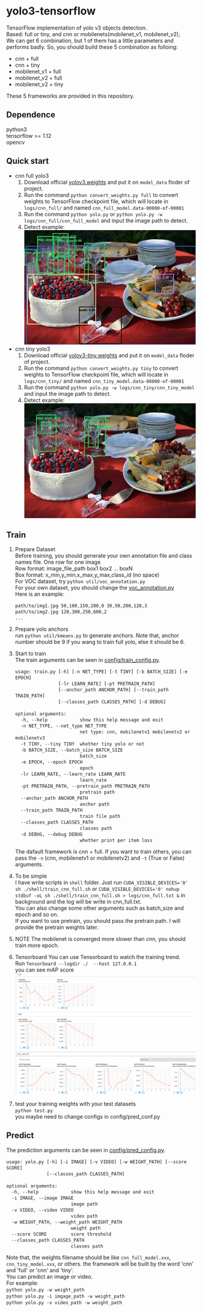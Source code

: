# yolo3-tensorflow 
TensorFlow implementation of yolo v3 objects detection.  
Based: full or tiny, and cnn or mobilenets(mobilenet_v1, mobilenet_v2);  
We can get 6 combination, but 1 of them has a little parameters and performs badly. 
So, you should build these 5 combination as folloing:
* cnn + full
* cnn + tiny
* mobilenet_v1 + full
* mobilenet_v2 + full
* mobilenet_v2 + tiny 

These 5 frameworks are provided in this repository.

## Dependence
 python3  
 tensorflow >= 1.12  
 opencv  

## Quick start
* cnn full yolo3
  1. Download official [yolov3.weights](https://pjreddie.com/media/files/yolov3.weights) and put it on `model_data` floder of project.
  2. Run the command `python convert_weights.py full`  to convert weights to TensorFlow checkpoint file, which will locate in `logs/cnn_full/` and named `cnn_full_model.data-00000-of-00001`
  3. Run the command `python yolo.py` or `python yolo.py -w logs/cnn_full/cnn_full_model`  and input the image path to detect.
  4. Detect example:  
     <img src="images/full.jpg"/>
* cnn tiny yolo3
  1. Download official [yolov3-tiny.weights](https://pjreddie.com/media/files/yolov3-tiny.weights) and put it on `model_data` floder of project.
  2. Run the command `python convert_weights.py tiny`  to convert weights to TensorFlow checkpoint file, which will locate in `logs/cnn_tiny/` and named `cnn_tiny_model.data-00000-of-00001`
  3. Run the command `python yolo.py -w logs/cnn_tiny/cnn_tiny_model` and input the image path to detect.
  4. Detect example:  
     <img src="images/tiny.jpg"/>

## Train

1. Prepare Dataset  
Before training, you should generate your own annotation file and class names file.
One row for one image  
Row format: image_file_path box1 box2 ... boxN  
Box format: x_min,y_min,x_max,y_max,class_id (no space)  
For VOC dataset, try `python util/voc_annotation.py`  
For your own dataset, you should change the [voc_annotation.py](voc_annotation.py)  
Here is an example:
    ```
    path/to/img1.jpg 50,100,150,200,0 30,50,200,120,3
    path/to/img2.jpg 120,300,250,600,2
    ...
    ```

2. Prepare yolo anchors   
run `python util/kmeans.py` to generate anchors. Note that, anchor number 
should be 9 if you wang to train full yolo, else it should be 6. 

3. Start to train  
The train arguments can be seen in [config/train_config.py](config/train_config.py).      
    ```
    usage: train.py [-h] [-n NET_TYPE] [-t TINY] [-b BATCH_SIZE] [-e EPOCH]
                    [-lr LEARN_RATE] [-pt PRETRAIN_PATH]
                    [--anchor_path ANCHOR_PATH] [--train_path TRAIN_PATH]
                    [--classes_path CLASSES_PATH] [-d DEBUG]
    
    optional arguments:
      -h, --help            show this help message and exit
      -n NET_TYPE, --net_type NET_TYPE
                            net type: cnn, mobilenetv1 mobilenetv2 or mobilenetv3
      -t TINY, --tiny TINY  whether tiny yolo or not
      -b BATCH_SIZE, --batch_size BATCH_SIZE
                            batch_size
      -e EPOCH, --epoch EPOCH
                            epoch
      -lr LEARN_RATE, --learn_rate LEARN_RATE
                            learn_rate
      -pt PRETRAIN_PATH, --pretrain_path PRETRAIN_PATH
                            pretrain path
      --anchor_path ANCHOR_PATH
                            anchor path
      --train_path TRAIN_PATH
                            train file path
      --classes_path CLASSES_PATH
                            classes path
      -d DEBUG, --debug DEBUG
                            whether print per item loss
    ```
    The dafault framework is cnn + full. If you want to train others, you can pass 
    the `-n` (cnn, mobilenetv1 or mobilenetv2) and `-t` (True or False) arguments.

4. To be simple  
   I have write scripts in `shell` folder. Just run `CUDA_VISIBLE_DEVICES='0' sh ./shell/train_cnn_full.sh` or
   `CUDA_VISIBLE_DEVICES='0' nohup stdbuf -oL sh ./shell/train_cnn_full.sh > logs/cnn_full.txt &` in background and the log 
   will be write in cnn_full.txt.  
   You can also change some other arguments such as batch_size and epoch and so on.  
   If you want to use pretrain, you should pass the pretrain path. I will provide the pretrain weights later.
5. NOTE
    The mobilenet is converged more slower than cnn, you should train more epoch.
6. Tensorboard
    You can use Tensorboard to watch the training trend.  
    Run `Tensorboard --logdir ./  --host 127.0.0.1`   
    you can see mAP score
     <img src="images/mAP.png"/>
7.  test your training weights with your test datasets  
    `python test.py`  
    you maybe need to change configs in config/pred_conf.py
    
    
## Predict
The prediction arguments can be seen in [config/pred_config.py](config/pred_config.py).
```
usage: yolo.py [-h] [-i IMAGE] [-v VIDEO] [-w WEIGHT_PATH] [--score SCORE]
               [--classes_path CLASSES_PATH]

optional arguments:
  -h, --help            show this help message and exit
  -i IMAGE, --image IMAGE
                        image path
  -v VIDEO, --video VIDEO
                        video path
  -w WEIGHT_PATH, --weight_path WEIGHT_PATH
                        weight path
  --score SCORE         score threshold
  --classes_path CLASSES_PATH
                        classes path
 ```
 Note that, the weights filename should be like `cnn_full_model.xxx`, `cnn_tiny_model.xxx`, or others. 
 the framework will be built by the word 'cnn' and 'full' or 'cnn' and 'tiny'.  
 You can predict an image or video.  
 For example:  
 `python yolo.py -w weight_path`  
 `python yolo.py -i imgage_path -w weight_path`  
 `python yolo.py -v video_path -w weight_path`
